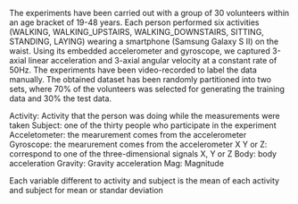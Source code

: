 The experiments have been carried out with a group of 30 volunteers within an age bracket of 19-48 years.
Each person performed six activities (WALKING, WALKING_UPSTAIRS, WALKING_DOWNSTAIRS, SITTING, STANDING, LAYING) wearing a smartphone (Samsung Galaxy S II) 
on the waist. Using its embedded accelerometer and gyroscope, we captured 3-axial linear acceleration and 3-axial angular velocity at a constant rate of 50Hz.
The experiments have been video-recorded to label the data manually. The obtained dataset has been randomly partitioned into two sets, 
where 70% of the volunteers was selected for generating the training data and 30% the test data. 

Activity: Activity that the person was doing while the measurements were taken
Subject: one of the thirty people who participate in the experiment
Acceletometer: the mearurement comes from the accelerometer
Gyroscope: the mearurement comes from the accelerometer
X Y or Z: correspond to one of the three-dimensional signals X, Y or Z
Body: body acceleration
Gravity: Gravity acceleration
Mag: Magnitude

Each variable different to activity and subject is the mean of each activity and subject for mean or standar deviation 
